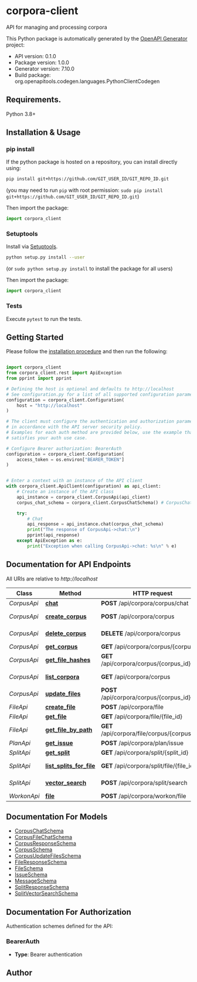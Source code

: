 # corpora-client
API for managing and processing corpora

This Python package is automatically generated by the [OpenAPI Generator](https://openapi-generator.tech) project:

- API version: 0.1.0
- Package version: 1.0.0
- Generator version: 7.10.0
- Build package: org.openapitools.codegen.languages.PythonClientCodegen

## Requirements.

Python 3.8+

## Installation & Usage
### pip install

If the python package is hosted on a repository, you can install directly using:

```sh
pip install git+https://github.com/GIT_USER_ID/GIT_REPO_ID.git
```
(you may need to run `pip` with root permission: `sudo pip install git+https://github.com/GIT_USER_ID/GIT_REPO_ID.git`)

Then import the package:
```python
import corpora_client
```

### Setuptools

Install via [Setuptools](http://pypi.python.org/pypi/setuptools).

```sh
python setup.py install --user
```
(or `sudo python setup.py install` to install the package for all users)

Then import the package:
```python
import corpora_client
```

### Tests

Execute `pytest` to run the tests.

## Getting Started

Please follow the [installation procedure](#installation--usage) and then run the following:

```python

import corpora_client
from corpora_client.rest import ApiException
from pprint import pprint

# Defining the host is optional and defaults to http://localhost
# See configuration.py for a list of all supported configuration parameters.
configuration = corpora_client.Configuration(
    host = "http://localhost"
)

# The client must configure the authentication and authorization parameters
# in accordance with the API server security policy.
# Examples for each auth method are provided below, use the example that
# satisfies your auth use case.

# Configure Bearer authorization: BearerAuth
configuration = corpora_client.Configuration(
    access_token = os.environ["BEARER_TOKEN"]
)


# Enter a context with an instance of the API client
with corpora_client.ApiClient(configuration) as api_client:
    # Create an instance of the API class
    api_instance = corpora_client.CorpusApi(api_client)
    corpus_chat_schema = corpora_client.CorpusChatSchema() # CorpusChatSchema | 

    try:
        # Chat
        api_response = api_instance.chat(corpus_chat_schema)
        print("The response of CorpusApi->chat:\n")
        pprint(api_response)
    except ApiException as e:
        print("Exception when calling CorpusApi->chat: %s\n" % e)

```

## Documentation for API Endpoints

All URIs are relative to *http://localhost*

Class | Method | HTTP request | Description
------------ | ------------- | ------------- | -------------
*CorpusApi* | [**chat**](docs/CorpusApi.md#chat) | **POST** /api/corpora/corpus/chat | Chat
*CorpusApi* | [**create_corpus**](docs/CorpusApi.md#create_corpus) | **POST** /api/corpora/corpus | Create Corpus
*CorpusApi* | [**delete_corpus**](docs/CorpusApi.md#delete_corpus) | **DELETE** /api/corpora/corpus | Delete Corpus
*CorpusApi* | [**get_corpus**](docs/CorpusApi.md#get_corpus) | **GET** /api/corpora/corpus/{corpus_id} | Get Corpus
*CorpusApi* | [**get_file_hashes**](docs/CorpusApi.md#get_file_hashes) | **GET** /api/corpora/corpus/{corpus_id}/files | Get File Hashes
*CorpusApi* | [**list_corpora**](docs/CorpusApi.md#list_corpora) | **GET** /api/corpora/corpus | List Corpora
*CorpusApi* | [**update_files**](docs/CorpusApi.md#update_files) | **POST** /api/corpora/corpus/{corpus_id}/files | Update Files
*FileApi* | [**create_file**](docs/FileApi.md#create_file) | **POST** /api/corpora/file | Create File
*FileApi* | [**get_file**](docs/FileApi.md#get_file) | **GET** /api/corpora/file/{file_id} | Get File
*FileApi* | [**get_file_by_path**](docs/FileApi.md#get_file_by_path) | **GET** /api/corpora/file/corpus/{corpus_id} | Get File By Path
*PlanApi* | [**get_issue**](docs/PlanApi.md#get_issue) | **POST** /api/corpora/plan/issue | Get Issue
*SplitApi* | [**get_split**](docs/SplitApi.md#get_split) | **GET** /api/corpora/split/{split_id} | Get Split
*SplitApi* | [**list_splits_for_file**](docs/SplitApi.md#list_splits_for_file) | **GET** /api/corpora/split/file/{file_id} | List Splits For File
*SplitApi* | [**vector_search**](docs/SplitApi.md#vector_search) | **POST** /api/corpora/split/search | Vector Search
*WorkonApi* | [**file**](docs/WorkonApi.md#file) | **POST** /api/corpora/workon/file | File


## Documentation For Models

 - [CorpusChatSchema](docs/CorpusChatSchema.md)
 - [CorpusFileChatSchema](docs/CorpusFileChatSchema.md)
 - [CorpusResponseSchema](docs/CorpusResponseSchema.md)
 - [CorpusSchema](docs/CorpusSchema.md)
 - [CorpusUpdateFilesSchema](docs/CorpusUpdateFilesSchema.md)
 - [FileResponseSchema](docs/FileResponseSchema.md)
 - [FileSchema](docs/FileSchema.md)
 - [IssueSchema](docs/IssueSchema.md)
 - [MessageSchema](docs/MessageSchema.md)
 - [SplitResponseSchema](docs/SplitResponseSchema.md)
 - [SplitVectorSearchSchema](docs/SplitVectorSearchSchema.md)


<a id="documentation-for-authorization"></a>
## Documentation For Authorization


Authentication schemes defined for the API:
<a id="BearerAuth"></a>
### BearerAuth

- **Type**: Bearer authentication


## Author




